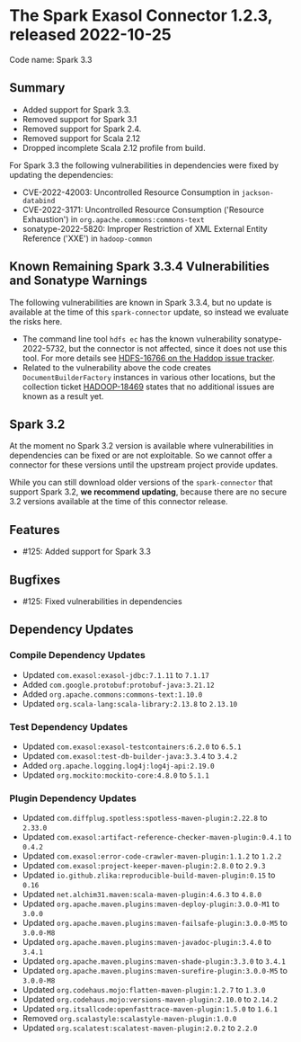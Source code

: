 # The Spark Exasol Connector 1.2.3, released 2022-10-25

Code name: Spark 3.3

## Summary

* Added support for Spark 3.3.
* Removed support for Spark 3.1
* Removed support for Spark 2.4.
* Removed support for Scala 2.12
* Dropped incomplete Scala 2.12 profile from build.

For Spark 3.3 the following vulnerabilities in dependencies were fixed by updating the dependencies:

* CVE-2022-42003: Uncontrolled Resource Consumption in `jackson-databind`
* CVE-2022-3171: Uncontrolled Resource Consumption ('Resource Exhaustion') in `org.apache.commons:commons-text`
* sonatype-2022-5820: Improper Restriction of XML External Entity Reference ('XXE') in `hadoop-common`

## Known Remaining Spark 3.3.4 Vulnerabilities and Sonatype Warnings

The following vulnerabilities are known in Spark 3.3.4, but no update is available at the time of this `spark-connector` update, so instead we evaluate the risks here.

* The command line tool `hdfs ec` has the known vulnerability sonatype-2022-5732, but the connector is not affected, since it does not use this tool. For more details see [HDFS-16766 on the Haddop issue tracker](https://issues.apache.org/jira/browse/HDFS-16766).
* Related to the vulnerability above the code creates `DocumentBuilderFactory` instances in various other locations, but the collection ticket [HADOOP-18469](https://issues.apache.org/jira/browse/HADOOP-18469) states that no additional issues are known as a result yet.

## Spark 3.2

At the moment no Spark 3.2 version is available where vulnerabilities in dependencies can be fixed or are not exploitable. So we cannot offer a connector for these versions until the upstream project provide updates.

While you can still download older versions of the `spark-connector` that support Spark 3.2, **we recommend updating**, because there are no secure 3.2 versions available at the time of this connector release. 

## Features

* #125: Added support for Spark 3.3

## Bugfixes

* #125: Fixed vulnerabilities in dependencies

## Dependency Updates

### Compile Dependency Updates

* Updated `com.exasol:exasol-jdbc:7.1.11` to `7.1.17`
* Added `com.google.protobuf:protobuf-java:3.21.12`
* Added `org.apache.commons:commons-text:1.10.0`
* Updated `org.scala-lang:scala-library:2.13.8` to `2.13.10`

### Test Dependency Updates

* Updated `com.exasol:exasol-testcontainers:6.2.0` to `6.5.1`
* Updated `com.exasol:test-db-builder-java:3.3.4` to `3.4.2`
* Added `org.apache.logging.log4j:log4j-api:2.19.0`
* Updated `org.mockito:mockito-core:4.8.0` to `5.1.1`

### Plugin Dependency Updates

* Updated `com.diffplug.spotless:spotless-maven-plugin:2.22.8` to `2.33.0`
* Updated `com.exasol:artifact-reference-checker-maven-plugin:0.4.1` to `0.4.2`
* Updated `com.exasol:error-code-crawler-maven-plugin:1.1.2` to `1.2.2`
* Updated `com.exasol:project-keeper-maven-plugin:2.8.0` to `2.9.3`
* Updated `io.github.zlika:reproducible-build-maven-plugin:0.15` to `0.16`
* Updated `net.alchim31.maven:scala-maven-plugin:4.6.3` to `4.8.0`
* Updated `org.apache.maven.plugins:maven-deploy-plugin:3.0.0-M1` to `3.0.0`
* Updated `org.apache.maven.plugins:maven-failsafe-plugin:3.0.0-M5` to `3.0.0-M8`
* Updated `org.apache.maven.plugins:maven-javadoc-plugin:3.4.0` to `3.4.1`
* Updated `org.apache.maven.plugins:maven-shade-plugin:3.3.0` to `3.4.1`
* Updated `org.apache.maven.plugins:maven-surefire-plugin:3.0.0-M5` to `3.0.0-M8`
* Updated `org.codehaus.mojo:flatten-maven-plugin:1.2.7` to `1.3.0`
* Updated `org.codehaus.mojo:versions-maven-plugin:2.10.0` to `2.14.2`
* Updated `org.itsallcode:openfasttrace-maven-plugin:1.5.0` to `1.6.1`
* Removed `org.scalastyle:scalastyle-maven-plugin:1.0.0`
* Updated `org.scalatest:scalatest-maven-plugin:2.0.2` to `2.2.0`
